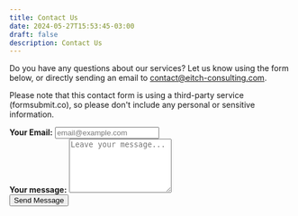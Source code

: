 ```yaml
---
title: Contact Us
date: 2024-05-27T15:53:45-03:00
draft: false
description: Contact Us
---
```


<!-- @format -->

<section class="lg:pb-24">
  <div class="max-w-screen-md px-4 mx-auto">
      <p class="mb-8 font-light text-center text-gray-900 lg:mb-16 dark:text-gray-400 sm:text-xl">Do you have any questions about our services? Let us know using the form below, or directly sending an email to <a href="mailto:contact@eitch-consulting.com">contact@eitch-consulting.com</a>.</p>
      <p class="mb-8 font-light text-center text-gray-900 lg:mb-16 dark:text-gray-400 sm:text-xl">Please note that this contact form is using a third-party service (formsubmit.co), so please don't include any personal or sensitive information.</p>
      <form name="contact" action="https://formsubmit.co/contact@eitch-consulting.com" method="POST" class="space-y-8">
          <input type="hidden" name="subject" value="Contact form email from site" />
          <div class="my-4">
              <label for="email" class="block mb-2 font-medium text-gray-900 text-md dark:text-gray-300"><strong>Your Email:</strong></label>
              <input type="text" name="email" class="block w-full p-3 text-gray-900 border border-gray-300 rounded-lg shadow-sm text-md bg-gray-50 focus:ring-indigo-500 focus:border-indigo-500 dark:bg-gray-700 dark:border-gray-600 dark:placeholder-gray-400 dark:text-white dark:focus:ring-indigo-500 dark:focus:border-indigo-500 dark:shadow-sm-light" placeholder="email@example.com" required>
          </div>
          <div class="my-4 sm:col-span-2">
              <label for="message" class="block mb-2 font-medium text-gray-900 text-md dark:text-gray-400"><strong>Your message:</strong></label>
              <textarea id="message" name="message" rows="6" class="block p-3 w-full text-md text-gray-900 bg-gray-50 rounded-lg shadow-sm border border-gray-300 focus:ring-indigo-500 focus:border-indigo-500 dark:bg-gray-700 dark:border-gray-600 dark:placeholder-gray-400 dark:text-white dark:focus:ring-indigo-500 dark:focus:border-indigo-500" placeholder="Leave your message..." required></textarea>
          </div>
          <div class="mt-6 lg:pb-16">
             <button type="submit" class="px-5 py-3 font-bold text-center text-white bg-gray-800 rounded-lg text-md sm:w-fit hover:bg-gray-900 focus:ring-4 focus:outline-none focus:ring-indigo-300 dark:bg-gray-800 dark:hover:bg-gray-900 dark:focus:ring-indigo-800">Send Message</button>
          </div>
      </form>
  </div>
</section>
